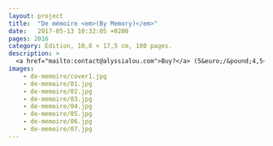```yaml
---
layout: project
title:  "De mémoire <em>(By Memory)</em>"
date:   2017-05-13 10:32:05 +0200
pages: 2016
category: Edition, 10,8 × 17,5 cm, 100 pages. 
description: >
  <a href="mailto:contact@alyssialou.com">Buy?</a> (5&euro;/&pound;4,5+ shipping)
images: 
    - de-memoire/cover1.jpg
    - de-memoire/01.jpg
    - de-memoire/02.jpg
    - de-memoire/03.jpg
    - de-memoire/04.jpg
    - de-memoire/05.jpg
    - de-memoire/06.jpg
    - de-memoire/07.jpg
---
```

